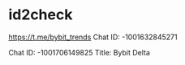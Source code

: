 # id2check

https://t.me/bybit_trends
Chat ID: -1001632845271

Chat ID: -1001706149825
Title: Bybit Delta